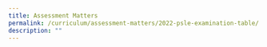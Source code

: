 ```yaml
---
title: Assessment Matters
permalink: /curriculum/assessment-matters/2022-psle-examination-table/
description: ""
---
```

